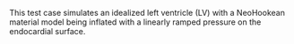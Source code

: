 This test case simulates an idealized left ventricle (LV) with a NeoHookean material model
being inflated with a linearly ramped pressure on the endocardial surface.